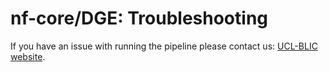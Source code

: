 # nf-core/DGE: Troubleshooting

If you have an issue with running the pipeline please contact us: [UCL-BLIC website](https://www.ucl.ac.uk/cancer/research/centres-and-networks/bill-lyons-informatics-centre).
